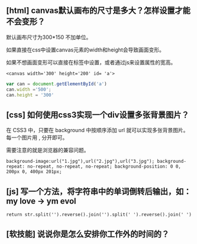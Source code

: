 ## [html] canvas默认画布的尺寸是多大？怎样设置才能不会变形？

默认画布尺寸为300*150 不加单位。

如果直接在css中设置canvas元素的width和height会导致画面变形。

如果不想画面变形可以直接在标签中设置，或者通过js来设置属性的宽高。

`<canvas width='300' height='200' id= 'a'>`

```javascript
var can = document.getElementById('a')
can.width ='500';
can.height = '300'
```

## [css] 如何使用css3实现一个div设置多张背景图片？

在 CSS3 中，只要在 background 中按顺序添加 url 就可以实现多张背景图片。每一个图片用 , 分开即可。

需要注意的就是浏览器的兼容问题。

`
background-image:url("1.jpg"),url("2.jpg"),url("3.jpg");
background-repeat: no-repeat, no-repeat, no-repeat;
background-position: 0 0, 200px 0, 400px 201px;
`

## [js] 写一个方法，将字符串中的单词倒转后输出，如：my love -> ym evol

`return str.split('').reverse().join('').split(' ').reverse().join(' ')`
## [软技能] 说说你是怎么安排你工作外的时间的？
